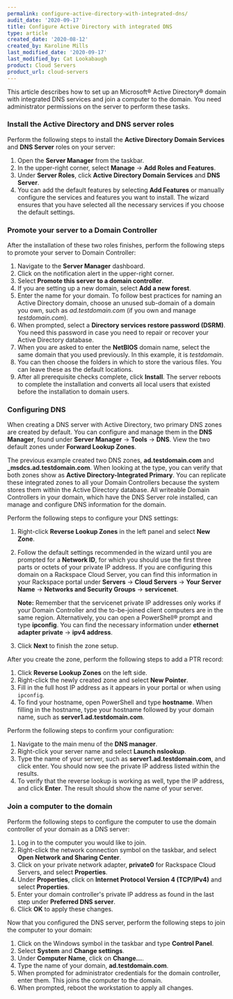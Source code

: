 ```yaml
---
permalink: configure-active-directory-with-integrated-dns/
audit_date: '2020-09-17'
title: Configure Active Directory with integrated DNS
type: article
created_date: '2020-08-12'
created_by: Karoline Mills
last_modified_date: '2020-09-17'
last_modified_by: Cat Lookabaugh
product: Cloud Servers
product_url: cloud-servers
---
```


This article describes how to set up an Microsoft&reg; Active Directory&reg; domain with integrated DNS services and join a computer
to the domain. You need administrator permissions on the server to perform these tasks.

### Install the Active Directory and DNS server roles

Perform the following steps to install the **Active Directory Domain Services** and **DNS Server** roles on your server:

1. Open the **Server Manager** from the taskbar. 
2. In the upper-right corner, select **Manage** -> **Add Roles and Features**.
3. Under **Server Roles**, click **Active Directory Domain Services** and **DNS Server**. 
4. You can add the default features by selecting **Add Features** or manually configure the services and features you want
   to install. The wizard ensures that you have selected all the necessary services if you choose the default settings.

### Promote your server to a Domain Controller

After the installation of these two roles finishes, perform the following steps to promote your server to Domain Controller:

1. Navigate to the **Server Manager** dashboard.
2. Click on the notification alert in the upper-right corner.
3. Select **Promote this server to a domain controller**. 
4. If you are setting up a new domain, select **Add a new forest**.
5. Enter the name for your domain. To follow best practices for naming an Active Directory domain, choose an unused sub-domain
   of a domain you own, such as *ad.testdomain.com* (if you own and manage *testdomain.com*).
6. When prompted, select a **Directory services restore password (DSRM)**. You need this password in case you need to
   repair or recover your Active Directory database.
7. When you are asked to enter the **NetBIOS** domain name, select the same domain that you used previously. In this
   example, it is *testdomain*.
8. You can then choose the folders in which to store the various files. You can leave these as the default locations.
9. After all prerequisite checks complete, click **Install**. The server reboots to complete the installation and converts
   all local users that existed before the installation to domain users.

### Configuring DNS

When creating a DNS server with Active Directory, two primary DNS zones are created by default. You can configure and
manage them in the **DNS Manager**, found under **Server Manager** -> **Tools** -> **DNS**. View the two default zones
under **Forward Lookup Zones**. 

The previous example created two DNS zones, **ad.testdomain.com** and **\_msdcs.ad.testdomain.com**. When looking at the
type, you can verify that both zones show as **Active Directory-Integrated Primary**. You can replicate these integrated
zones to all your Domain Controllers because the system stores them within the Active Directory database. All writeable
Domain Controllers in your domain, which have the DNS Server role installed, can manage and configure DNS information for
the domain.

Perform the following steps to configure your DNS settings:

1. Right-click **Reverse Lookup Zones** in the left panel and select **New Zone**.
2. Follow the default settings recommended in the wizard until you are prompted for a **Network ID**, for which you should
   use the first three parts or octets of your private IP address. If you are configuring this domain on a Rackspace Cloud
   Server, you can find this information in your Rackspace portal under **Servers** -> **Cloud Servers** -> **Your Server Name**
   -> **Networks and Security Groups** -> **servicenet**. 
   
    **Note:** Remember that the servicenet private IP addresses only works if your Domain Controller and the to-be-joined client
    computers are in the same region. Alternatively, you can open a PowerShell&reg; prompt and type **ipconfig**. You can find
    the necessary information under **ethernet adapter private** -> **ipv4 address**. 

3. Click **Next** to finish the zone setup.

After you create the zone, perform the following steps to add a PTR record:

1. Click **Reverse Lookup Zones** on the left side. 
2. Right-click the newly created zone and select **New Pointer**.
3. Fill in the full host IP address as it appears in your portal or when using `ipconfig`.
4. To find your hostname, open PowerShell and type **hostname**. When filling in the hostname, type your hostname followed
   by your domain name, such as **server1.ad.testdomain.com**.

Perform the following steps to confirm your configuration:

1. Navigate to the main menu of the **DNS manager**.
2. Right-click your server name and select **Launch nslookup**.
3. Type the name of your server, such as **server1.ad.testdomain.com**, and click enter. You should now see the private IP
   address listed within the results. 
4. To verify that the reverse lookup is working as well, type the IP address, and click **Enter**. The result should show the
   name of your server.

### Join a computer to the domain

Perform the following steps to configure the computer to use the domain controller of your domain as a DNS server:

1. Log in to the computer you would like to join.
2. Right-click the network connection symbol on the taskbar, and select **Open Network and Sharing Center**.
3. Click on your private network adapter, **private0** for Rackspace Cloud Servers, and select **Properties**.
4. Under **Properties**, click on **Internet Protocol Version 4 (TCP/IPv4)** and select **Properties**.
5. Enter your domain controller's private IP address as found in the last step under **Preferred DNS server**.
6. Click **OK** to apply these changes.

Now that you configured the DNS server, perform the following steps to join the computer to your domain:

1. Click on the Windows symbol in the taskbar and type **Control Panel**.
2. Select **System** and **Change settings**.
3. Under **Computer Name**, click on **Change…**.
4. Type the name of your domain, **ad.testdomain.com**.
5. When prompted for administrator credentials for the domain controller, enter them. This joins the computer to the domain.
6. When prompted, reboot the workstation to apply all changes.
